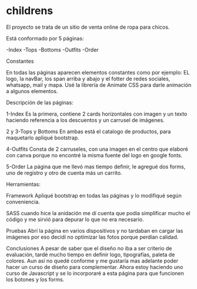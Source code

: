 # childrens



El proyecto se trata de un sitio de venta online de ropa para chicos. 

Está conformado por 5 páginas:

-Index
-Tops
-Bottoms
-Outfits
-Order

Constantes

En todas las páginas aparecen elementos constantes como por ejemplo: EL logo, la navBar, los span arriba y abajo y el fotter de redes sociales, whatsapp, mail y mapa.
Usé la librería de Animate CSS para darle animación a algunos elementos.

Descripción de las páginas:

1-Index
Es la primera, contiene 2 cards horizontales con imagen y un texto haciendo referencia a los descuentos y un carrusel de imágenes.

2 y 3-Tops y Bottoms
En ambas está el catalogo de productos, para maquetarlo apliqué bootstrap.

4-Outfits
Consta de 2 carruseles, con una imagen en el centro que elaboré con canva porque no encontré la misma fuente del logo en google fonts.

5-Order
La página que me llevó mas tiempo definir, le agregué dos forms, uno de registro y otro de cuenta más un carrito.

Herramientas:

Framework
Apliqué bootstrap en todas las páginas y lo modifiqué según conveniencia. 

SASS cuando hice la anidación me dí cuenta que podía simplificar mucho el código y me sirvió para depurar lo que no era necesario.

Pruebas
Abrí la página en varios dispositivos y no tardaban en cargar las imágenes por eso decidí no optimizar las fotos porque perdían calidad.

Conclusiones
A pesar de saber que el diseño no iba a ser criterio de evaluación, tardé mucho tiempo en definir logo, tipografías, paleta de colores.
Aun así no quedé conforme y me gustaría mas adelante poder hacer un curso de diseño para complementar.
Ahora estoy haciendo uno curso de Javascript y se lo incorporaré a esta página para que funcionen los botones y los forms.
